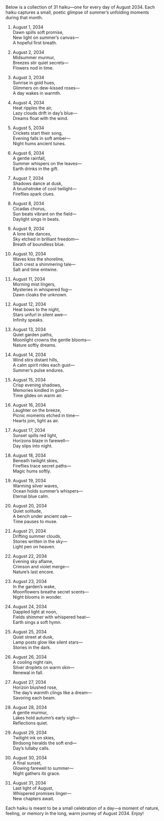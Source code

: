 Below is a collection of 31 haiku—one for every day of August 2034. Each haiku captures a small, poetic glimpse of summer’s unfolding moments during that month.

1. August 1, 2034  
Dawn spills soft promise,  
New light on summer’s canvas—  
A hopeful first breath.

2. August 2, 2034  
Midsummer murmur,  
Breezes stir quiet secrets—  
Flowers nod in time.

3. August 3, 2034  
Sunrise in gold hues,  
Glimmers on dew-kissed roses—  
A day wakes in warmth.

4. August 4, 2034  
Heat ripples the air,  
Lazy clouds drift in day’s blue—  
Dreams float with the wind.

5. August 5, 2034  
Crickets start their song,  
Evening falls in soft amber—  
Night hums ancient tunes.

6. August 6, 2034  
A gentle rainfall,  
Summer whispers on the leaves—  
Earth drinks in the gift.

7. August 7, 2034  
Shadows dance at dusk,  
A brushstroke of cool twilight—  
Fireflies spark clues.

8. August 8, 2034  
Cicadas chorus,  
Sun beats vibrant on the field—  
Daylight sings in beats.

9. August 9, 2034  
A lone kite dances,  
Sky etched in brilliant freedom—  
Breath of boundless blue.

10. August 10, 2034  
Waves kiss the shoreline,  
Each crest a shimmering tale—  
Salt and time entwine.

11. August 11, 2034  
Morning mist lingers,  
Mysteries in whispered fog—  
Dawn cloaks the unknown.

12. August 12, 2034  
Heat bows to the night,  
Stars unfurl in silent awe—  
Infinity speaks.

13. August 13, 2034  
Quiet garden paths,  
Moonlight crowns the gentle blooms—  
Nature softly dreams.

14. August 14, 2034  
Wind stirs distant hills,  
A calm spirit rides each gust—  
Summer’s pulse endures.

15. August 15, 2034  
Crisp evening shadows,  
Memories kindled in gold—  
Time glides on warm air.

16. August 16, 2034  
Laughter on the breeze,  
Picnic moments etched in time—  
Hearts join, light as air.

17. August 17, 2034  
Sunset spills red light,  
Horizons blaze in farewell—  
Day slips into night.

18. August 18, 2034  
Beneath twilight skies,  
Fireflies trace secret paths—  
Magic hums softly.

19. August 19, 2034  
Warming silver waves,  
Ocean holds summer’s whispers—  
Eternal blue calm.

20. August 20, 2034  
Quiet solitude,  
A bench under ancient oak—  
Time pauses to muse.

21. August 21, 2034  
Drifting summer clouds,  
Stories written in the sky—  
Light pen on heaven.

22. August 22, 2034  
Evening sky aflame,  
Crimson and violet merge—  
Nature’s last encore.

23. August 23, 2034  
In the garden’s wake,  
Moonflowers breathe secret scents—  
Night blooms in wonder.

24. August 24, 2034  
Dappled light at noon,  
Fields shimmer with whispered heat—  
Earth sings a soft hymn.

25. August 25, 2034  
Quiet street at dusk,  
Lamp posts glow like silent stars—  
Stories in the dark.

26. August 26, 2034  
A cooling night rain,  
Silver droplets on warm skin—  
Renewal in fall.

27. August 27, 2034  
Horizon blushed rose,  
The day’s warmth clings like a dream—  
Savoring each beam.

28. August 28, 2034  
A gentle murmur,  
Lakes hold autumn’s early sigh—  
Reflections quiet.

29. August 29, 2034  
Twilight ink on skies,  
Birdsong heralds the soft end—  
Day’s lullaby calls.

30. August 30, 2034  
A final sunset,  
Glowing farewell to summer—  
Night gathers its grace.

31. August 31, 2034  
Last light of August,  
Whispered promises linger—  
New chapters await.

Each haiku is meant to be a small celebration of a day—a moment of nature, feeling, or memory in the long, warm journey of August 2034. Enjoy!

